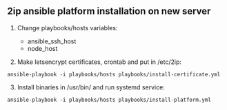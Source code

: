 ## 2ip ansible platform installation on new server

1) Change playbooks/hosts variables:
    - ansible_ssh_host
    - node_host

2) Make letsencrypt certificates, crontab and put in /etc/2ip:

```ansible-playbook -i playbooks/hosts playbooks/install-certificate.yml```


3) Install binaries in /usr/bin/ and run systemd service:

```ansible-playbook -i playbooks/hosts playbooks/install-platform.yml```